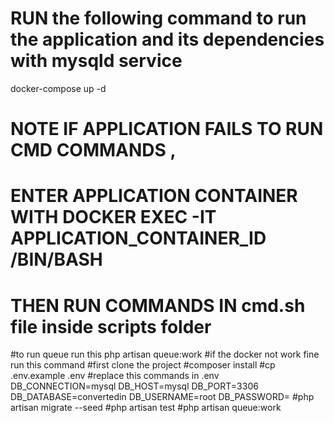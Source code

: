 # RUN the following command to run the application and its dependencies with mysqld service
docker-compose up -d 

# NOTE IF APPLICATION FAILS TO RUN CMD COMMANDS , 
# ENTER APPLICATION CONTAINER WITH DOCKER EXEC -IT APPLICATION_CONTAINER_ID /BIN/BASH
# THEN RUN COMMANDS IN cmd.sh file inside scripts folder
#to run queue run this php artisan queue:work
#if the docker not work fine run this command
#first clone the project
#composer install
#cp .env.example .env
#replace this commands in .env
DB_CONNECTION=mysql
DB_HOST=mysql
DB_PORT=3306
DB_DATABASE=convertedin
DB_USERNAME=root
DB_PASSWORD=
#php artisan migrate --seed
#php artisan test
#php artisan queue:work
